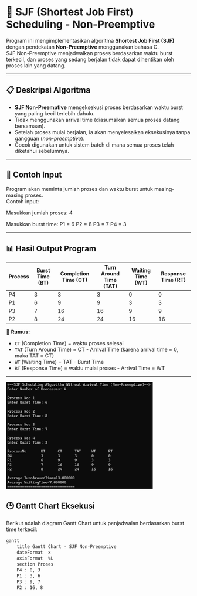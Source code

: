 # 🧠 SJF (Shortest Job First) Scheduling - Non-Preemptive

Program ini mengimplementasikan algoritma **Shortest Job First (SJF)** dengan pendekatan **Non-Preemptive** menggunakan bahasa C.  
SJF Non-Preemptive menjadwalkan proses berdasarkan waktu burst terkecil, dan proses yang sedang berjalan tidak dapat dihentikan oleh proses lain yang datang.

---

## 📋 Deskripsi Algoritma

- **SJF Non-Preemptive** mengeksekusi proses berdasarkan waktu burst yang paling kecil terlebih dahulu.
- Tidak menggunakan arrival time (diasumsikan semua proses datang bersamaan).
- Setelah proses mulai berjalan, ia akan menyelesaikan eksekusinya tanpa gangguan (*non-preemptive*).
- Cocok digunakan untuk sistem batch di mana semua proses telah diketahui sebelumnya.

---

## 🧾 Contoh Input

Program akan meminta jumlah proses dan waktu burst untuk masing-masing proses.  
Contoh input:

Masukkan jumlah proses: 4

Masukkan burst time:
P1 = 6
P2 = 8
P3 = 7
P4 = 3


---

## 📊 Hasil Output Program

| Process | Burst Time (BT) | Completion Time (CT) | Turn Around Time (TAT) | Waiting Time (WT) | Response Time (RT) |
|---------|------------------|-----------------------|--------------------------|--------------------|---------------------|
| P4      | 3                | 3                     | 3                        | 0                  | 0                   |
| P1      | 6                | 9                     | 9                        | 3                  | 3                   |
| P3      | 7                | 16                    | 16                       | 9                  | 9                   |
| P2      | 8                | 24                    | 24                       | 16                 | 16                  |

📌 **Rumus:**
- `CT` (Completion Time) = waktu proses selesai
- `TAT` (Turn Around Time) = CT - Arrival Time (karena arrival time = 0, maka TAT = CT)
- `WT` (Waiting Time) = TAT - Burst Time
- `RT` (Response Time) = waktu mulai proses - Arrival Time = WT

---

<img src="1.png" alt="sjf" width="400">

## 🕒 Gantt Chart Eksekusi

Berikut adalah diagram Gantt Chart untuk penjadwalan berdasarkan burst time terkecil:

```mermaid
gantt
    title Gantt Chart - SJF Non-Preemptive
    dateFormat  x
    axisFormat  %L
    section Proses
    P4 : 0, 3
    P1 : 3, 6
    P3 : 9, 7
    P2 : 16, 8

